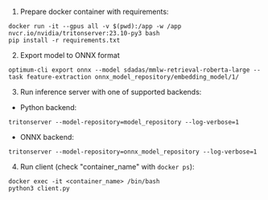 1. Prepare docker container with requirements:
```shell
docker run -it --gpus all -v $(pwd):/app -w /app nvcr.io/nvidia/tritonserver:23.10-py3 bash
pip install -r requirements.txt
```
2. Export model to ONNX format
```shell
optimum-cli export onnx --model sdadas/mmlw-retrieval-roberta-large --task feature-extraction onnx_model_repository/embedding_model/1/
```

3. Run inference server with one of supported backends:
- Python backend:
```shell
tritonserver --model-repository=model_repository --log-verbose=1
```
- ONNX backend:
```shell
tritonserver --model-repository=onnx_model_repository --log-verbose=1
```

4. Run client (check "container_name" with ```docker ps```):
```shell
docker exec -it <container_name> /bin/bash
python3 client.py
```